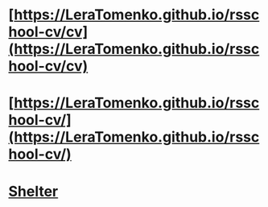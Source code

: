 # [https://LeraTomenko.github.io/rsschool-cv/cv](https://LeraTomenko.github.io/rsschool-cv/cv)
# [https://LeraTomenko.github.io/rsschool-cv/](https://LeraTomenko.github.io/rsschool-cv/)
# [Shelter](https://leratomenko.github.io/rsschool-cv/shelter/pages/main/index.html/)


